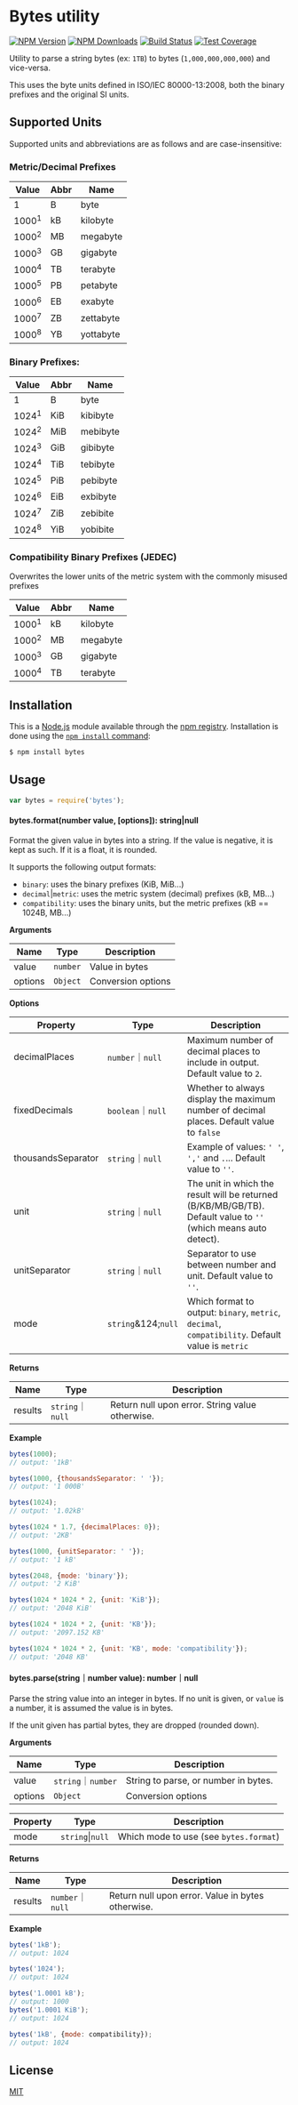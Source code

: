 # Bytes utility

[![NPM Version][npm-image]][npm-url]
[![NPM Downloads][downloads-image]][downloads-url]
[![Build Status][travis-image]][travis-url]
[![Test Coverage][coveralls-image]][coveralls-url]

Utility to parse a string bytes (ex: `1TB`) to bytes (`1,000,000,000,000`) and vice-versa.

This uses the byte units defined in ISO/IEC 80000-13:2008, both the binary prefixes and the original SI units.


## Supported Units

Supported units and abbreviations are as follows and are case-insensitive:

### Metric/Decimal Prefixes

|      Value       | Abbr |   Name    |
| ---------------- | ---- | --------- |
| 1                | B    | byte      |
| 1000<sup>1</sup> | kB   | kilobyte  |
| 1000<sup>2</sup> | MB   | megabyte  |
| 1000<sup>3</sup> | GB   | gigabyte  |
| 1000<sup>4</sup> | TB   | terabyte  |
| 1000<sup>5</sup> | PB   | petabyte  |
| 1000<sup>6</sup> | EB   | exabyte   |
| 1000<sup>7</sup> | ZB   | zettabyte |
| 1000<sup>8</sup> | YB   | yottabyte |


### Binary Prefixes:

|      Value       | Abbr |   Name    |
| ---------------- | ---- | --------- |
| 1                | B    | byte      |
| 1024<sup>1</sup> | KiB  | kibibyte  |
| 1024<sup>2</sup> | MiB  | mebibyte  |
| 1024<sup>3</sup> | GiB  | gibibyte  |
| 1024<sup>4</sup> | TiB  | tebibyte  |
| 1024<sup>5</sup> | PiB  | pebibyte  |
| 1024<sup>6</sup> | EiB  | exbibyte  |
| 1024<sup>7</sup> | ZiB  | zebibite  |
| 1024<sup>8</sup> | YiB  | yobibite  |


### Compatibility Binary Prefixes (JEDEC)

Overwrites the lower units of the metric system with the commonly misused prefixes

|      Value       | Abbr |   Name    |
| ---------------- | ---- | --------- |
| 1000<sup>1</sup> | kB   | kilobyte  |
| 1000<sup>2</sup> | MB   | megabyte  |
| 1000<sup>3</sup> | GB   | gigabyte  |
| 1000<sup>4</sup> | TB   | terabyte  |

## Installation

This is a [Node.js](https://nodejs.org/en/) module available through the
[npm registry](https://www.npmjs.com/). Installation is done using the
[`npm install` command](https://docs.npmjs.com/getting-started/installing-npm-packages-locally):

```bash
$ npm install bytes
```

## Usage

```js
var bytes = require('bytes');
```

#### bytes.format(number value, [options]): string|null

Format the given value in bytes into a string. If the value is negative, it is kept as such. If it is a float, it is
 rounded.

It supports the following output formats:

 * `binary`: uses the binary prefixes (KiB, MiB...)
 * `decimal`|`metric`: uses the metric system (decimal) prefixes (kB, MB...)
 * `compatibility`: uses the binary units, but the metric prefixes (kB == 1024B, MB...)

**Arguments**

| Name    | Type     | Description        |
|---------|----------|--------------------|
| value   | `number` | Value in bytes     |
| options | `Object` | Conversion options |

**Options**

| Property          | Type   | Description                                                                             |
|-------------------|--------|-----------------------------------------------------------------------------------------|
| decimalPlaces | `number`｜`null` | Maximum number of decimal places to include in output. Default value to `2`. |
| fixedDecimals | `boolean`｜`null` | Whether to always display the maximum number of decimal places. Default value to `false` |
| thousandsSeparator | `string`｜`null` | Example of values: `' '`, `','` and `.`... Default value to `''`. |
| unit | `string`｜`null` | The unit in which the result will be returned (B/KB/MB/GB/TB). Default value to `''` (which means auto detect). |
| unitSeparator | `string`｜`null` | Separator to use between number and unit. Default value to `''`. |
| mode         | `string`&124;`null` | Which format to output: `binary`, `metric`, `decimal`, `compatibility`. Default value is `metric` |

**Returns**

| Name    | Type             | Description                                     |
|---------|------------------|-------------------------------------------------|
| results | `string`｜`null` | Return null upon error. String value otherwise. |

**Example**

```js
bytes(1000);
// output: '1kB'

bytes(1000, {thousandsSeparator: ' '});
// output: '1 000B'

bytes(1024);
// output: '1.02kB'

bytes(1024 * 1.7, {decimalPlaces: 0});
// output: '2KB'

bytes(1000, {unitSeparator: ' '});
// output: '1 kB'

bytes(2048, {mode: 'binary'});
// output: '2 KiB'

bytes(1024 * 1024 * 2, {unit: 'KiB'});
// output: '2048 KiB'

bytes(1024 * 1024 * 2, {unit: 'KB'});
// output: '2097.152 KB'

bytes(1024 * 1024 * 2, {unit: 'KB', mode: 'compatibility'});
// output: '2048 KB'
```

#### bytes.parse(string｜number value): number｜null

Parse the string value into an integer in bytes. If no unit is given, or `value`
is a number, it is assumed the value is in bytes.

If the unit given has partial bytes, they are dropped (rounded down).


**Arguments**

| Name          | Type   | Description        |
|---------------|--------|--------------------|
| value   | `string`｜`number` | String to parse, or number in bytes.   |
| options | `Object` | Conversion options |


|       Property       |          Type         | Description |
| -------------------- | --------------------- | ----------- |
| mode   | `string`&#124;`null` | Which mode to use (see `bytes.format`) |

**Returns**

| Name    | Type        | Description             |
|---------|-------------|-------------------------|
| results | `number`｜`null` | Return null upon error. Value in bytes otherwise. |

**Example**

```js
bytes('1kB');
// output: 1024

bytes('1024');
// output: 1024

bytes('1.0001 kB');
// output: 1000
bytes('1.0001 KiB');
// output: 1024

bytes('1kB', {mode: compatibility});
// output: 1024
```

## License

[MIT](LICENSE)

[coveralls-image]: https://badgen.net/coveralls/c/github/visionmedia/bytes.js/master
[coveralls-url]: https://coveralls.io/r/visionmedia/bytes.js?branch=master
[downloads-image]: https://badgen.net/npm/dm/bytes
[downloads-url]: https://npmjs.org/package/bytes
[npm-image]: https://badgen.net/npm/v/bytes
[npm-url]: https://npmjs.org/package/bytes
[travis-image]: https://badgen.net/travis/visionmedia/bytes.js/master
[travis-url]: https://travis-ci.org/visionmedia/bytes.js
